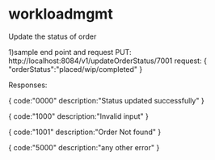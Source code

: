 # workloadmgmt
Update the status of order

1)sample end point and request
PUT: http://localhost:8084/v1/updateOrderStatus/7001
request: {
"orderStatus":"placed/wip/completed"
}

Responses:

{
code:"0000"
description:"Status updated successfully"
}
 

{
code:"1000"
description:"Invalid input"
}

 
{
code:"1001"
description:"Order Not found"
}


{
code:"5000"
description:"any other error"
}







